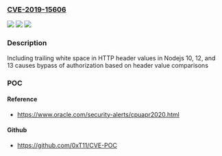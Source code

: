 ### [CVE-2019-15606](https://cve.mitre.org/cgi-bin/cvename.cgi?name=CVE-2019-15606)
![](https://img.shields.io/static/v1?label=Product&message=https%3A%2F%2Fgithub.com%2Fnodejs%2Fnode&color=blue)
![](https://img.shields.io/static/v1?label=Version&message=n%2Fa&color=blue)
![](https://img.shields.io/static/v1?label=Vulnerability&message=Improper%20Input%20Validation%20(CWE-20)&color=brighgreen)

### Description

Including trailing white space in HTTP header values in Nodejs 10, 12, and 13 causes bypass of authorization based on header value comparisons

### POC

#### Reference
- https://www.oracle.com/security-alerts/cpuapr2020.html

#### Github
- https://github.com/0xT11/CVE-POC

